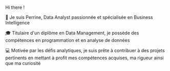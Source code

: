 Hi there !


🦋 Je suis Perrine, Data Analyst passionnée et spécialisée en Business Intelligence

🎓 Titulaire d'un diplôme en Data Management, je possède des compétences en programmation et en analyse de données

💻 Motivée par les défis analytiques, je suis prête à contribuer à des projets pertinents en mettant à profit mes compétences acquises, ma rigueur ainsi que ma curiosité
